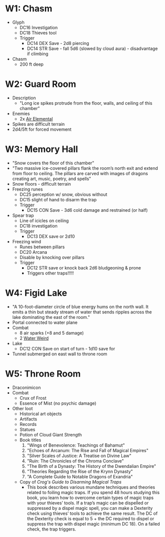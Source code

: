 # W1: Chasm

* Glyph
	* DC16 Investigation
	* DC18 Thieves tool
	* Trigger
		* DC14 DEX Save - 2d8 piercing
		* DC14 STR Save - fall 5d6 (slowed by cloud aura) - disadvantage if climbing
* Chasm
	* 200 ft deep

# W2: Guard Room

* Description
	* "Long ice spikes protrude from the floor, walls, and ceiling of this chamber"
* Enemies
	* 2x [Air Elemental](https://www.dndbeyond.com/monsters/16774-air-elemental)
* Spikes are difficult terrain
* 2d4/5ft for forced movement
# W3: Memory Hall

* "Snow covers the floor of this chamber"
* "Two massive ice-covered pillars flank the room’s north exit and extend from floor to ceiling. The pillars are carved with images of dragons creating art, music, poetry, and spells"
* Snow floors - difficult terrain
* Freezing runes
	* DC25 perception w/ snow, obvious without
	* DC15 slight of hand to disarm the trap
	* Trigger
		* DC15 CON Save - 3d6 cold damage and restrained (or half)
* Spear trap
	* Line of icicles on ceiling
	* DC18 investigation
	* Trigger
		* DC13 DEX save or 2d10
* Freezing wind
	* Runes between pillars
	* DC20 Arcana
	* Disable by knocking over pillars
	* Trigger
		* DC12 STR save or knock back 2d6 bludgeoning & prone
		* Triggers other traps!!!!!

# W4: Figid Lake

* "A 10-foot-diameter circle of blue energy hums on the north wall. It emits a thin but steady stream of water that sends ripples across the lake dominating the east of the room."
* Portal connected to water plane
* Combat
	* 8 air sparks (+8 and 5 damage)
	* 2 [Water Weird](https://www.dndbeyond.com/monsters/17208-water-weird)
* Lake
	* DC12 CON Save on start of turn - 1d10 save for
* Tunnel submerged on east wall to throne room

# W5: Throne Room

* Draconimicon
* Combat
	* Crux of Frost
	* Essence of Mist (no psychic damage)
* Other loot
	* Historical art objects
	* Artifacts
	* Records
	* Statues
	* Potion of Cloud Giant Strength
	* Book titles
		1. "Wings of Benevolence: Teachings of Bahamut"
		2. "Echoes of Arcanum: The Rise and Fall of Magical Empires"
		5. "Silver Scales of Justice: A Treatise on Divine Law"
		6. "Ruin: The Chronicles of the Chroma Conclave"
		11. "The Birth of a Dynasty: The History of the Dwendalian Empire"
		12. "Theories Regarding the Rise of the Krynn Dynasty"
		13. "A Complete Guide to Notable Dragons of Exandria"
	* Copy of *Crog's Guide to Disarming Magical Traps*
		* This book describes various mundane techniques and theories related to foiling magic traps. If you spend 48 hours studying this book, you learn how to overcome certain types of magic traps with your thieves’ tools. If a trap’s magic can be dispelled or suppressed by a dispel magic spell, you can make a Dexterity check using thieves’ tools to achieve the same result. The DC of the Dexterity check is equal to 5 + the DC required to dispel or suppress the trap with dispel magic (minimum DC 18). On a failed check, the trap triggers.